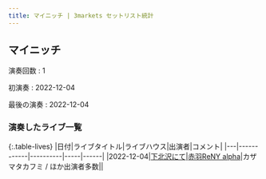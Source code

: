 ```yaml
---
title: マイニッチ | 3markets セットリスト統計
---
```

## マイニッチ

演奏回数
: 1

初演奏
: 2022-12-04

最後の演奏
: 2022-12-04

### 演奏したライブ一覧

{:.table-lives}
|日付|ライブタイトル|ライブハウス|出演者|コメント|
|---|------------|----------|-----|------|
|<span class="nowrap">2022-12-04</span>|[下北沢にて](live043.html)|[赤羽ReNY alpha](livehouse046.html)|カザマタカフミ / ほか出演者多数||

